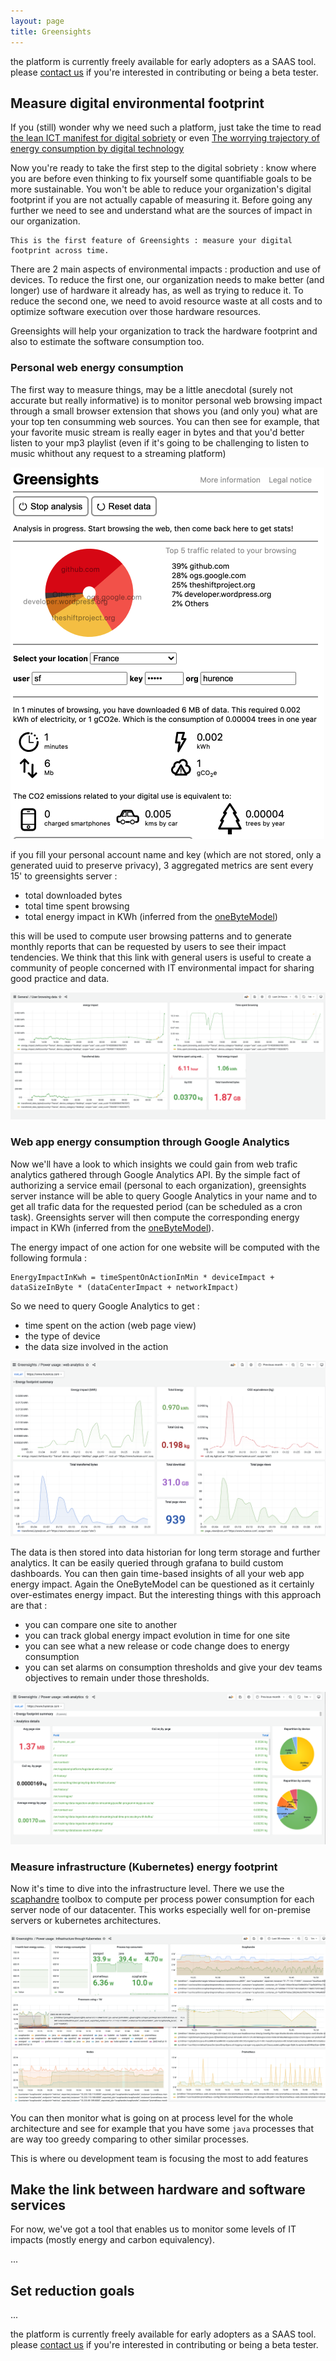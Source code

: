```yaml
---
layout: page
title: Greensights
---
```


the platform is currently freely available for early adopters as a SAAS tool. please [contact us](mailto:thomas.bailet@hurence.com) if you're interested in contributing or being a beta tester.

## Measure digital environmental footprint

If you (still) wonder why we need such a platform, just take the time to read [the lean ICT manifest for digital sobriety](lean-ict) or even [The worrying trajectory of energy consumption by digital technology](https://imtech.wp.imt.fr/en/2020/05/28/the-worrying-trajectory-of-energy-consumption-by-digital-technology/)

Now you're ready to take the first step to the digital sobriety : know where you are before even thinking to fix yourself some quantifiable goals to be more sustainable. You won't be able to reduce your organization's digital footprint if you are not actually capable of measuring it. Before going any further we need to see and understand what are the sources of impact in our organization.

    This is the first feature of Greensights : measure your digital footprint across time.

There are 2 main aspects of environmental impacts : production and use of devices. To reduce the first one, our organization needs to make better (and longer) use of hardware it already has, as well as trying to reduce it. To reduce the second one, we need to avoid resource waste at all costs and to optimize software execution over those hardware resources.

Greensights will help your organization to track the hardware footprint and also to estimate the software consumption too.

### Personal web energy consumption

The first way to measure things, may be a little anecdotal (surely not accurate but really informative) is to monitor personal web browsing impact through a small browser extension that shows you (and only you) what are your top ten consumming web sources. You can then see for example, that your favorite music stream is really eager in bytes and that you'd better listen to your mp3 playlist (even if it's going to be challenging to listen to music whithout any request to a streaming platform)

![IT monitoring](../assets/images/web-browsing-personnal.png)

if you fill your personal account name and key (which are not stored, only a generated uuid to preserve privacy), 3 aggregated metrics are sent every 15' to greensights server :

- total downloaded bytes
- total time spent browsing
- total energy impact in KWh (inferred from the [oneByteModel](https://theshiftproject.org/wp-content/uploads/2018/10/Lean-ICT-Materials-1byte-Model-2018.xlsx))

this will be used to compute user browsing patterns and to generate monthly reports that can be requested by users to see their impact tendencies. We think that this link with general users is useful to create a community of people concerned with IT environmental impact for sharing good practice and data.

![IT monitoring](../assets/images/web-browsing.png)

### Web app energy consumption through Google Analytics

Now we'll have a look to which insights we could gain from web trafic analytics gathered through Google Analytics API. By the simple fact of authorizing a service email (personal to each organization), greensights server instance will be able to query Google Analytics in your name and to get all trafic data for the requested period (can be scheduled as a cron task). Greensights server will then compute the corresponding energy impact in KWh (inferred from the [oneByteModel](https://theshiftproject.org/wp-content/uploads/2018/10/Lean-ICT-Materials-1byte-Model-2018.xlsx)).

The energy impact of one action for one website will be computed with the following formula :

    EnergyImpactInKwh = timeSpentOnActionInMin * deviceImpact + dataSizeInByte * (dataCenterImpact + networkImpact)

So we need to query Google Analytics to get :

- time spent on the action (web page view)
- the type of device
- the data size involved in the action

![IT monitoring](../assets/images/web-analytics.png)

The data is then stored into data historian for long term storage and further analytics. It can be easily queried through grafana to build custom dashboards. You can then gain time-based insights of all your web app energy impact. Again the OneByteModel can be questioned as it certainly over-estimates energy impact. But the interesting things with this approach are that :

- you can compare one site to another
- you can track global energy impact evolution in time for one site
- you can see what a new release or code change does to energy consumption
- you can set alarms on consumption thresholds and give your dev teams objectives to remain under those thresholds.

![IT monitoring](../assets/images/web-analytics2.png)

### Measure infrastructure (Kubernetes) energy footprint 

Now it's time to dive into the infrastructure level. There we use the [scaphandre](https://hubblo-org.github.io/scaphandre-documentation/explanations/how-scaph-computes-per-process-power-consumption.html) toolbox to compute per process power consumption for each server node of our datacenter. This works especially well for on-premise servers or kubernetes architectures.

![IT monitoring](../assets/images/scaphandre.png)

You can then monitor what is going on at process level for the whole architecture and see for example that you have some `java` processes that are way too greedy comparing to other similar processes. 

This is where ou development team is focusing the most to add features

## Make the link between hardware and software services

For now, we've got a tool that enables us to monitor some levels of IT impacts (mostly energy and carbon equivalency).

...

## Set reduction goals

...

the platform is currently freely available for early adopters as a SAAS tool. please [contact us](mailto:thomas.bailet@hurence.com) if you're interested in contributing or being a beta tester.